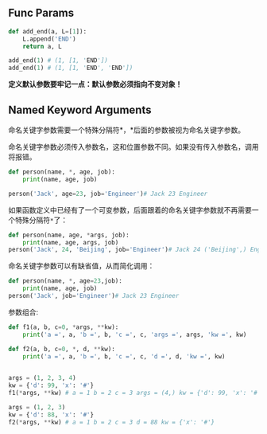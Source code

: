 ## Func Params

```python
def add_end(a, L=[1]):
    L.append('END')
    return a, L

add_end(1) # (1, [1, 'END'])
add_end(1) # (1, [1, 'END', 'END'])
```

**定义默认参数要牢记一点：默认参数必须指向不变对象！**



## Named Keyword Arguments

命名关键字参数需要一个特殊分隔符*，*后面的参数被视为命名关键字参数。

命名关键字参数必须传入参数名，这和位置参数不同。如果没有传入参数名，调用将报错。

```python
def person(name, *, age, job):
    print(name, age, job)

person('Jack', age=23, job='Engineer')# Jack 23 Engineer
```

如果函数定义中已经有了一个可变参数，后面跟着的命名关键字参数就不再需要一个特殊分隔符`*`了：

```python
def person(name, age, *args, job):
    print(name, age, args, job)
person('Jack', 24, 'Beijing', job='Engineer')# Jack 24 ('Beijing',) Engineer
```

命名关键字参数可以有缺省值，从而简化调用：

```python
def person(name, *, age=23,job):
    print(name, age, job)
person('Jack', job='Engineer')# Jack 23 Engineer

```

参数组合:

```python
def f1(a, b, c=0, *args, **kw):
    print('a =', a, 'b =', b, 'c =', c, 'args =', args, 'kw =', kw)

def f2(a, b, c=0, *, d, **kw):
    print('a =', a, 'b =', b, 'c =', c, 'd =', d, 'kw =', kw)
    

args = (1, 2, 3, 4)
kw = {'d': 99, 'x': '#'}
f1(*args, **kw) # a = 1 b = 2 c = 3 args = (4,) kw = {'d': 99, 'x': '#'}

args = (1, 2, 3)
kw = {'d': 88, 'x': '#'}
f2(*args, **kw) # a = 1 b = 2 c = 3 d = 88 kw = {'x': '#'}
```

